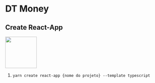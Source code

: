 # DT Money

## Create React-App

[ <img style="width:100px;" src="https://create-react-app.dev/img/logo.svg"> ](https://create-react-app.dev/docs/custom-templates/)

1. `yarn create react-app {nome do projeto} --template typescript`

